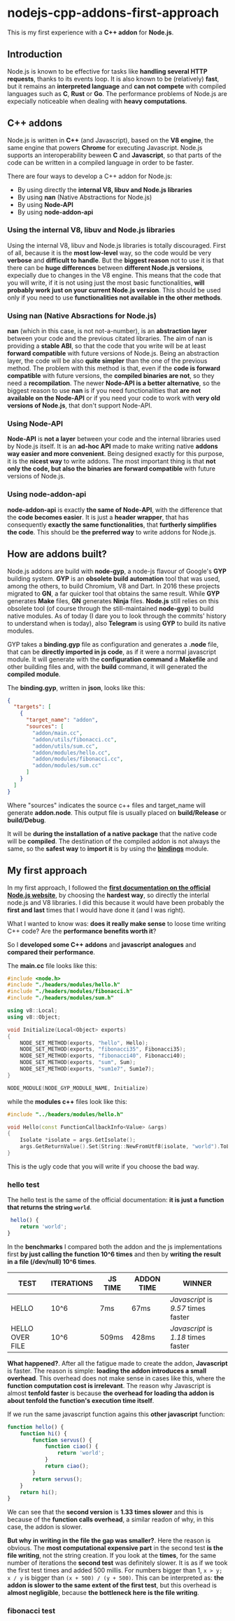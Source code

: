 # nodejs-cpp-addons-first-approach
This is my first experience with a **C++ addon** for **Node.js**.

## Introduction

Node.js is known to be effective for tasks like **handling several HTTP requests**, thanks to its events loop. It is also known to be (relatively) **fast**, but it remains an **interpreted language** and **can not compete** with compiled languages such as **C**, **Rust** or **Go**. The performance problems of Node.js are expecially noticeable when dealing with **heavy computations**.

## C++ addons

Node.js is written in **C++** (and Javascript), based on the **V8 engine**, the same engine that powers **Chrome** for executing Javascript. Node.js supports an interoperability beween **C** and **Javascript**, so that parts of the code can be written in a compiled language in order to be faster.

There are four ways to develop a C++ addon for Node.js:
* By using directly the **internal V8, libuv and Node.js libraries**
* By using **nan** (Native Abstractions for Node.js)
* By using **Node-API**
* By using **node-addon-api**

### Using the internal V8, libuv and Node.js libraries

Using the internal V8, libuv and Node.js libraries is totally discouraged. First of all, because it is the **most low-level** way, so the code would be very **verbose** and **difficult to handle**. But the **biggest reason** not to use it is that there can be **huge differences** between **different Node.js versions**, expecially due to changes in the V8 engine. This means that the code that you will write, if it is not using just the most basic functionalities, **will probably work just on your current Node.js version**. This should be used only if you need to use **functionalities not available in the other methods**.

### Using nan (Native Absractions for Node.js)

**nan** (which in this case, is not not-a-number), is an **abstraction layer** between your code and the previous citated libraries. The aim of nan is providing a **stable ABI**, so that the code that you write will be at least **forward compatible** with future versions of Node.js. Being an abstraction layer, the code will be also **quite simpler** than the one of the previous method. The problem with this method is that, even if the **code is forward compatible** with future versions, the **compiled binaries are not**, so they need a **recompilation**. The newer 
**Node-API is a better alternative**, so the biggest reason to use **nan** is if you need functionalities that **are not available on the Node-API** or if you need your code to work with **very old versions of Node.js**, that don't support Node-API.

### Using Node-API

**Node-API** is **not a layer** between your code and the internal libraries used by Node.js itself. It is an **ad-hoc API** made to make writing native **addons way easier and more convenient**. Being designed exactly for this purpose, it is the **nicest way** to write addons. The most important thing is that **not only the code, but also the binaries are forward compatible** with future versions of Node.js.

### Using node-addon-api

**node-addon-api** is exactly **the same of Node-API**, with the difference that the **code becomes easier**. It is just a **header wrapper**, that has consequently **exactly the same functionalities**, that **furtherly simplifies the code**. This should be **the preferred way** to write addons for Node.js.


## How are addons built?

Node.js addons are build with **node-gyp**, a node-js flavour of Google's **GYP** building system. **GYP** is an **obsolete build automation** tool that was used, among the others, to build Chromium, V8 and Dart. In 2016 these projects migrated to **GN**, a far quicker tool that obtains the same result. While **GYP** generates **Make** files, **GN** generates **Ninja** files. **Node.js** still relies on this obsolete tool (of course through the still-maintained **node-gyp**) to build native modules. As of today (I dare you to look through the commits' history to understand when is today), also **Telegram** is using **GYP** to build its native modules.

GYP takes a **binding.gyp** file as configuration and generates a **.node** file, that can be **directly imported in js code**, as if it were a normal javascript module. It will generate with the **configuration command** a **Makefile** and other building files and, with the **build** command, it will generated the **compiled module**.

The **binding.gyp**, written in **json**, looks like this:

```json
{
  "targets": [
    {
      "target_name": "addon",
      "sources": [
        "addon/main.cc",
        "addon/utils/fibonacci.cc",
        "addon/utils/sum.cc",
        "addon/modules/hello.cc",
        "addon/modules/fibonacci.cc",
        "addon/modules/sum.cc"
      ]
    }
  ]
}
```

Where "sources" indicates the source c++ files and target_name will generate **addon.node**. This output file is usually placed on **build/Release** or **build/Debug**.

It will be **during the installation of a native package** that the native code will be **compiled**. The destination of the compiled addon is not always the same, so the **safest way** to **import it** is by using the **[bindings](https://github.com/TooTallNate/node-bindings)** module.

## My first approach

In my first approach, I followed the **[first documentation on the official Node.js website](https://nodejs.org/api/addons.html)**, by choosing the **hardest way**, so directly the interlal node.js and V8 libraries. I did this because it would have been probably the **first and last** times that I would have done it (and I was right).

What I wanted to know was: **does it really make sense** to loose time writing C++ code? Are the **performance benefits worth it**? 

So I **developed some C++ addons** and **javascript analogues** and **compared their performance**.

The **main.cc** file looks like this:

```cpp
#include <node.h>
#include "./headers/modules/hello.h"
#include "./headers/modules/fibonacci.h"
#include "./headers/modules/sum.h"

using v8::Local;
using v8::Object;

void Initialize(Local<Object> exports)
{
    NODE_SET_METHOD(exports, "hello", Hello);
    NODE_SET_METHOD(exports, "fibonacci35", Fibonacci35);
    NODE_SET_METHOD(exports, "fibonacci40", Fibonacci40);
    NODE_SET_METHOD(exports, "sum", Sum);
    NODE_SET_METHOD(exports, "sum1e7", Sum1e7);
}

NODE_MODULE(NODE_GYP_MODULE_NAME, Initialize)
```

while the **modules c++** files look like this:

```cpp
#include "../headers/modules/hello.h"

void Hello(const FunctionCallbackInfo<Value> &args)
{
    Isolate *isolate = args.GetIsolate();
    args.GetReturnValue().Set(String::NewFromUtf8(isolate, "world").ToLocalChecked());
}
```
This is the ugly code that you will write if you choose the bad way.

### hello test

The hello test is the same of the official documentation: **it is just a function that returns the string `world`**.

```js
 hello() {
    return 'world';
}
```

In the **benchmarks** I compared both the addon and the js implementations first **by just calling the function 10^6 times** and then by **writing the result in a file (/dev/null) 10^6 times**. 

| **TEST**        | **ITERATIONS** | **JS TIME** | **ADDON TIME** | **WINNER**                          |
|-----------------|----------------|-------------|----------------|-------------------------------------|
| HELLO           | 10^6           | 7ms         | 67ms           | *Javascript* is *9.57* times faster |
| HELLO OVER FILE | 10^6           | 509ms       | 428ms          | *Javascript* is *1.18* times faster |

**What happened?**. After all the fatigue made to create the addon, **Javascript** is faster. The reason is simple: **loading the addon introduces a small overhead**. This overhead does not make sense in cases like this, where the **function computation cost is irrelevant**. The reason why Javascript is almost **tenfold faster** is because **the overhead for loading tha addon is about tenfold the function's execution time itself**.

If we run the same javascript function agains this **other javascript** function:

```js
function hello() {
    function hi() {
        function servus() {
            function ciao() {
                return 'world';
            }
            return ciao();
        }
        return servus();
    }
    return hi();
}
```

We can see that the **second version** is **1.33 times slower** and this is because of the **function calls overhead**, a similar readon of why, in this case, the addon is slower.

**But why in writing in the file the gap was smaller?**. Here the reason is obvious. The **most computational expensive part** in the second test **is the file writing**, not the string creation. If you look at the **times**, for the same number of iterations the **second test** was definitely slower. It is as if we took the first test times and added 500 millis. For numbers bigger than 1, `x > y; x / y` is bigger than `(x + 500) / (y + 500)`. This can be interpreted as: **the addon is slower to the same extent of the first test**, but this overhead is **almost negligible**, because **the bottleneck here is the file writing**.

### fibonacci test



